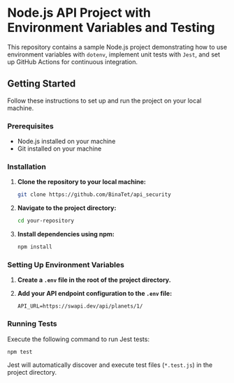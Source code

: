 # Node.js API Project with Environment Variables and Testing

This repository contains a sample Node.js project demonstrating how to use environment variables with `dotenv`, implement unit tests with `Jest`, and set up GitHub Actions for continuous integration.

## Getting Started

Follow these instructions to set up and run the project on your local machine.

### Prerequisites

- Node.js installed on your machine
- Git installed on your machine

### Installation

1. **Clone the repository to your local machine:**

   ```bash
   git clone https://github.com/BinaTet/api_security
   ```

2. **Navigate to the project directory:**

   ```bash
   cd your-repository
   ```

3. **Install dependencies using npm:**

   ```bash
   npm install
   ```

### Setting Up Environment Variables

1. **Create a `.env` file in the root of the project directory.**

2. **Add your API endpoint configuration to the `.env` file:**

   ```plaintext
   API_URL=https://swapi.dev/api/planets/1/
   ```

### Running Tests

Execute the following command to run Jest tests:

```bash
npm test
```

Jest will automatically discover and execute test files (`*.test.js`) in the project directory.
```
